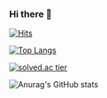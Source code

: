 ### Hi there 👋 
[![Hits](https://hits.seeyoufarm.com/api/count/incr/badge.svg?url=https%3A%2F%2Fgithub.com%2FportfolioExpert%2Fhit-counter&count_bg=%23209E3A&title_bg=%23555555&icon=&icon_color=%23E7E7E7&title=hits&edge_flat=false)](https://hits.seeyoufarm.com)

[![Top Langs](https://github-readme-stats.vercel.app/api/top-langs/?username=portfolioExpert&langs_count=8)](https://github.com/anuraghazra/github-readme-stats)

[![solved.ac tier](http://mazassumnida.wtf/api/generate_badge?boj=kyh7518)](https://solved.ac/kyh7518)

![Anurag's GitHub stats](https://github-readme-stats.vercel.app/api?username=portfolioExpert&show_icons=true&theme=dark)

<!--
**portfolioExpert/portfolioExpert** is a ✨ _special_ ✨ repository because its `README.md` (this file) appears on your GitHub profile.

Here are some ideas to get you started:

- 🔭 I’m currently working on ...
- 🌱 I’m currently learning ...
- 👯 I’m looking to collaborate on ...
- 🤔 I’m looking for help with ...
- 💬 Ask me about ...
- 😄 Pronouns: ...
- ⚡ Fun fact: ...
-->
